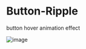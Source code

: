 # Button-Ripple
button hover animation effect

<img src="https://i.ibb.co/6bqyyw2/image.png" alt="image" border="0">
